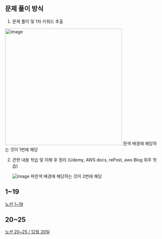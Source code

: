 ## 문제 풀이 방식

1. 문제 풀이 및 1차 키워드 추출
<img width="384" alt="image" src="https://github.com/hobeen-kim/aws-certification-study/assets/87894636/c964bdfd-0999-475f-ab1a-74e56600379b">
흰색 배경에 해당하는 것이 1번에 해당


2. 관련 내용 학습 및 이해 후 정리 (Udemy, AWS docs, rePost, aws Blog 위주 학습)

   ![image](https://github.com/hobeen-kim/aws-certification-study/assets/87894636/b5a8750f-8ba9-47ad-b40e-7464c19aa2cd)
   파란색 배경애 해당하는 것이 2번에 해당


## 1~19

[노션 1~19](https://yeongki.notion.site/1-19-faf62f590cd5475aa6fbceecfabeb967?pvs=25)


## 20~25
[노션 20~25 / 12월 20일](https://yeongki.notion.site/20-25-6328df4fd07e4f158a5a946a7c76cc3a?pvs=25)
